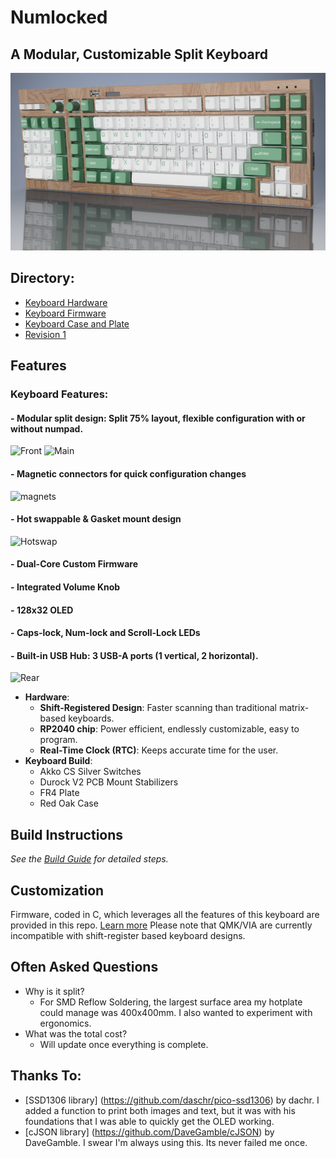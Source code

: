 # Numlocked

## A Modular, Customizable Split Keyboard
![Ortho](pictures/orthoGreen.bmp)
## Directory:
- [Keyboard Hardware](hardware/readme.md)
- [Keyboard Firmware](firmware/readme.md)
- [Keyboard Case and Plate](case/readme.md)
- [Revision 1](Revision1/readme.md)
## Features
### **Keyboard Features:**
#### - **Modular split design**: Split 75% layout, flexible configuration with or without numpad.
![Front](pictures/mainViewGreenTogether.bmp)
![Main](pictures/mainViewGreen.bmp)
#### - **Magnetic connectors for quick configuration changes**
![magnets](pictures/splitViewGreen.bmp)
#### - **Hot swappable & Gasket mount design**
![Hotswap](pictures/hotswapGreen.bmp)
#### - **Dual-Core Custom Firmware**
#### - **Integrated Volume Knob**
#### - **128x32 OLED**
#### - **Caps-lock, Num-lock and Scroll-Lock LEDs**
#### - **Built-in USB Hub**: 3 USB-A ports (1 vertical, 2 horizontal).
![Rear](pictures/rearViewGreen.bmp)
- **Hardware**:
	- **Shift-Registered Design**: Faster scanning than traditional matrix-based keyboards.
	- **RP2040 chip**: Power efficient, endlessly customizable, easy to program.
	- **Real-Time Clock (RTC)**: Keeps accurate time for the user.
- **Keyboard Build**:
	- Akko CS Silver Switches
	- Durock V2 PCB Mount Stabilizers
	- FR4 Plate
	- Red Oak Case

## Build Instructions
*See the [Build Guide](hardware/readme.md) for detailed steps.*
## Customization
Firmware, coded in C, which leverages all the features of this keyboard are provided in this repo. [Learn more](firmware/readme.md)
Please note that QMK/VIA are currently incompatible with shift-register based keyboard designs.
## Often Asked Questions
- Why is it split?
	- For SMD Reflow Soldering, the largest surface area my hotplate could manage was 400x400mm. I also wanted to experiment with ergonomics.
- What was the total cost?
	- Will update once everything is complete.

## Thanks To:
- [SSD1306 library] (https://github.com/daschr/pico-ssd1306) by dachr. I added a function to print both images and text, but it was with his foundations that I was able to quickly get the OLED working.
- [cJSON library] (https://github.com/DaveGamble/cJSON) by DaveGamble. I swear I'm always using this. Its never failed me once. 
